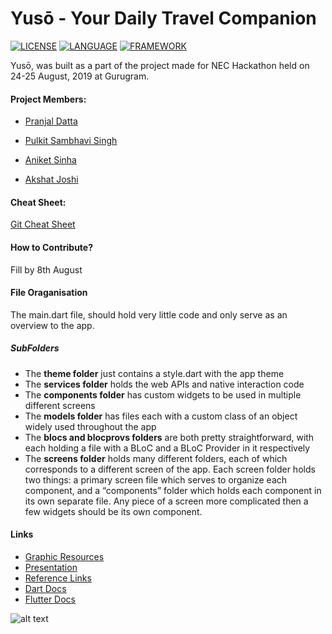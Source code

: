 # Yusō - Your Daily Travel Companion

[![LICENSE](https://img.shields.io/badge/license-Anti%20996-blue.svg?style=plastic)](https://github.com/996icu/996.ICU/blob/master/LICENSE)  [![LANGUAGE](https://img.shields.io/static/v1?label=Language&message=Dart&color=blue)](https://dart.dev/)   [![FRAMEWORK](https://img.shields.io/static/v1?label=Framework&message=Flutter&color=blue)](https://flutter.dev/)


Yusō, was built as a part of the project made for NEC Hackathon held on 24-25 August, 2019 at Gurugram.



#### Project Members: 

   * [Pranjal Datta](https://github.com/pranjaldatta)

   * [Pulkit Sambhavi Singh](https://github.com/Purukitto)

   * [Aniket Sinha](https://github.com/aniketkishore100)

   * [Akshat Joshi](https://github.com/AkshatJoshi2000)



#### Cheat Sheet:  
    
    
   [Git Cheat Sheet](https://drive.google.com/open?id=1B_3exC66R9YMS6vmzBYhjqoEA-SHobgm)

#### How to Contribute?
     
     
     
   Fill by 8th August



#### File Oraganisation
   The main.dart file, should hold very little code and only serve as an overview to the app.
   ##### SubFolders
   * The **theme folder** just contains a style.dart with the app theme
   * The **services folder** holds the web APIs and native interaction code
   * The **components folder** has custom widgets to be used in multiple different screens
   * The **models folder** has files each with a custom class of an object widely used throughout the app
   * The **blocs and blocprovs folders** are both pretty straightforward, with each holding a file with a BLoC and a BLoC Provider in it respectively
   * The **screens folder** holds many different folders, each of which corresponds to a different screen of the app. Each screen folder holds two things: a primary screen file which serves to organize each component, and a “components” folder which holds each component in its own separate file. Any piece of a screen more complicated then a few widgets should be its own component.
     
  
#### Links

* [Graphic Resources](https://drive.google.com/drive/folders/1cJyXY8Wvlw7dEBQykcS5a6TtYTesiKyw?usp=sharing)
* [Presentation](https://docs.google.com/presentation/d/1hGLFUXPIqi_eur9nyXJhKyZY4ZxA-Uyk2JQuTGpkjhA/edit?usp=sharing)
* [Reference Links](https://docs.google.com/document/d/1ugVcn31lTHhLqBh1FfODrzgixuKSxQV_T2znUJAH17g/edit?usp=sharing)
* [Dart Docs](https://dart.dev/guides)
* [Flutter Docs](https://flutter.dev/docs)






![alt text](https://github.com/Purukitto/Yuso_NECHackathon/blob/master/git_assests/return%200.png "Team Return 0;")





